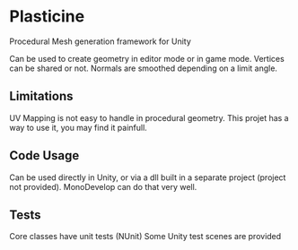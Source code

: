 # Plasticine
Procedural Mesh generation framework for Unity

Can be used to create geometry in editor mode or in game mode.
Vertices can be shared or not. Normals are smoothed depending on a limit angle.

## Limitations
UV Mapping is not easy to handle in procedural geometry. This projet has a way to use it, you may find it painfull. 

## Code Usage
Can be used directly in Unity, or via a dll built in a separate project (project not provided). MonoDevelop can do that very well.

## Tests
Core classes have unit tests (NUnit)
Some Unity test scenes are provided
